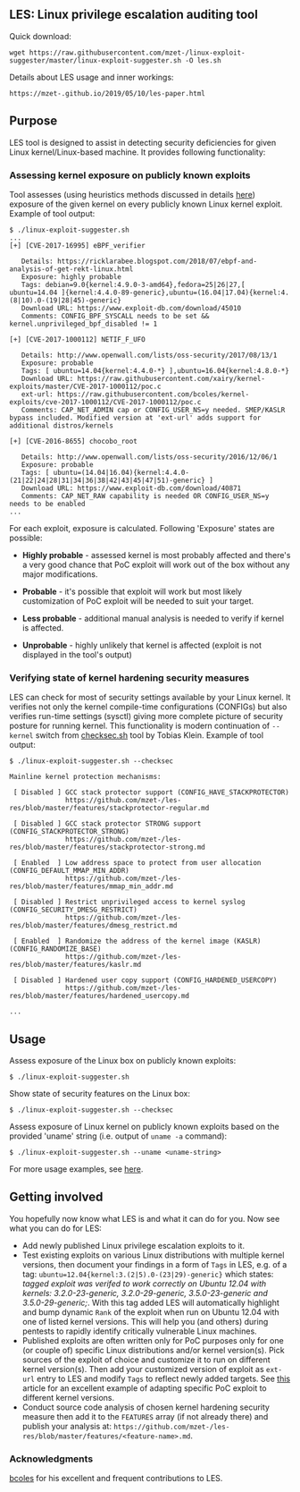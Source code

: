 
## LES: Linux privilege escalation auditing tool

Quick download:

    wget https://raw.githubusercontent.com/mzet-/linux-exploit-suggester/master/linux-exploit-suggester.sh -O les.sh

Details about LES usage and inner workings:

    https://mzet-.github.io/2019/05/10/les-paper.html

## Purpose

LES tool is designed to assist in detecting security deficiencies for given Linux kernel/Linux-based machine. It provides following functionality:

### Assessing kernel exposure on publicly known exploits

Tool assesses (using heuristics methods discussed in details [here](https://mzet-.github.io/2019/05/10/les-paper.html)) exposure of the given kernel on every publicly known Linux kernel exploit. Example of tool output:

```
$ ./linux-exploit-suggester.sh
...
[+] [CVE-2017-16995] eBPF_verifier

   Details: https://ricklarabee.blogspot.com/2018/07/ebpf-and-analysis-of-get-rekt-linux.html
   Exposure: highly probable
   Tags: debian=9.0{kernel:4.9.0-3-amd64},fedora=25|26|27,[ ubuntu=14.04 ]{kernel:4.4.0-89-generic},ubuntu=(16.04|17.04){kernel:4.(8|10).0-(19|28|45)-generic}
   Download URL: https://www.exploit-db.com/download/45010
   Comments: CONFIG_BPF_SYSCALL needs to be set && kernel.unprivileged_bpf_disabled != 1

[+] [CVE-2017-1000112] NETIF_F_UFO

   Details: http://www.openwall.com/lists/oss-security/2017/08/13/1
   Exposure: probable
   Tags: [ ubuntu=14.04{kernel:4.4.0-*} ],ubuntu=16.04{kernel:4.8.0-*}
   Download URL: https://raw.githubusercontent.com/xairy/kernel-exploits/master/CVE-2017-1000112/poc.c
   ext-url: https://raw.githubusercontent.com/bcoles/kernel-exploits/cve-2017-1000112/CVE-2017-1000112/poc.c
   Comments: CAP_NET_ADMIN cap or CONFIG_USER_NS=y needed. SMEP/KASLR bypass included. Modified version at 'ext-url' adds support for additional distros/kernels

[+] [CVE-2016-8655] chocobo_root

   Details: http://www.openwall.com/lists/oss-security/2016/12/06/1
   Exposure: probable
   Tags: [ ubuntu=(14.04|16.04){kernel:4.4.0-(21|22|24|28|31|34|36|38|42|43|45|47|51)-generic} ]
   Download URL: https://www.exploit-db.com/download/40871
   Comments: CAP_NET_RAW capability is needed OR CONFIG_USER_NS=y needs to be enabled
...
```

For each exploit, exposure is calculated. Following 'Exposure' states are possible:

 - **Highly probable** - assessed kernel is most probably affected and there's a very good chance that PoC exploit will work out of the box without any major modifications.

 - **Probable** - it's possible that exploit will work but most likely customization of PoC exploit will be needed to suit your target.

 - **Less probable** - additional manual analysis is needed to verify if kernel is affected.

 - **Unprobable** - highly unlikely that kernel is affected (exploit is not displayed in the tool's output)

### Verifying state of kernel hardening security measures

LES can check for most of security settings available by your Linux kernel. It verifies not only the kernel compile-time configurations (CONFIGs) but also verifies run-time settings (sysctl) giving more complete picture of security posture for running kernel. This functionality is modern continuation of `--kernel` switch from [checksec.sh](http://www.trapkit.de/tools/checksec.html) tool by Tobias Klein. Example of tool output:

```
$ ./linux-exploit-suggester.sh --checksec

Mainline kernel protection mechanisms:

 [ Disabled ] GCC stack protector support (CONFIG_HAVE_STACKPROTECTOR)
              https://github.com/mzet-/les-res/blob/master/features/stackprotector-regular.md

 [ Disabled ] GCC stack protector STRONG support (CONFIG_STACKPROTECTOR_STRONG)
              https://github.com/mzet-/les-res/blob/master/features/stackprotector-strong.md

 [ Enabled  ] Low address space to protect from user allocation (CONFIG_DEFAULT_MMAP_MIN_ADDR)
              https://github.com/mzet-/les-res/blob/master/features/mmap_min_addr.md

 [ Disabled ] Restrict unprivileged access to kernel syslog (CONFIG_SECURITY_DMESG_RESTRICT)
              https://github.com/mzet-/les-res/blob/master/features/dmesg_restrict.md

 [ Enabled  ] Randomize the address of the kernel image (KASLR) (CONFIG_RANDOMIZE_BASE)
              https://github.com/mzet-/les-res/blob/master/features/kaslr.md

 [ Disabled ] Hardened user copy support (CONFIG_HARDENED_USERCOPY)
              https://github.com/mzet-/les-res/blob/master/features/hardened_usercopy.md

...
```

## Usage

Assess exposure of the Linux box on publicly known exploits:

```
$ ./linux-exploit-suggester.sh
```

Show state of security features on the Linux box:

```
$ ./linux-exploit-suggester.sh --checksec
```

Assess exposure of Linux kernel on publicly known exploits based on the provided 'uname' string (i.e. output of `uname -a` command):

```
$ ./linux-exploit-suggester.sh --uname <uname-string>
```

For more usage examples, see [here](https://mzet-.github.io/2019/05/10/les-paper.html).

## Getting involved

You hopefully now know what LES is and what it can do for you. Now see what you can do for LES:

- Add newly published Linux privilege escalation exploits to it.
- Test existing exploits on various Linux distributions with multiple kernel versions, then document your findings in a form of `Tags` in LES, e.g. of a tag: `ubuntu=12.04{kernel:3.(2|5).0-(23|29)-generic}` which states: *tagged exploit was verifed to work correctly on Ubuntu 12.04 with kernels: 3.2.0-23-generic, 3.2.0-29-generic, 3.5.0-23-generic and 3.5.0-29-generic;*. With this tag added LES will automatically highlight and bump dynamic `Rank` of the exploit when run on Ubuntu 12.04 with one of listed kernel versions. This will help you (and others) during pentests to rapidly identify critically vulnerable Linux machines.
- Published exploits are often written only for PoC purposes only for one (or couple of) specific Linux distributions and/or kernel version(s). Pick sources of the exploit of choice and customize it to run on different kernel version(s). Then add your customized version of exploit as `ext-url` entry to LES and modify `Tags` to reflect newly added targets. See [this](https://ricklarabee.blogspot.com/2017/12/adapting-poc-for-cve-2017-1000112-to.html) article for an excellent example of adapting specific PoC exploit to different kernel versions.
- Conduct source code analysis of chosen kernel hardening security measure then add it to the `FEATURES` array (if not already there) and publish your analysis at: `https://github.com/mzet-/les-res/blob/master/features/<feature-name>.md`.

### Acknowledgments

[bcoles](https://github.com/bcoles/) for his excellent and frequent contributions to LES.
